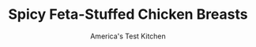---
layout: ../../layouts/MarkdownPostLayout.astro
title: Spicy Feta-Stuffed Chicken Breasts
author: America's Test Kitchen
pubDate: 2023-03-15
description: "For stuffed chicken breasts worth the bother, you need to start with the right cut."
image_url: https://res.cloudinary.com/hksqkdlah/image/upload/ar_1:1,c_fill,dpr_2.0,f_auto,fl_lossy.progressive.strip_profile,g_faces:auto,q_auto:low,w_344/SFS_FetaStuffedChickenCucumberSalad-21_lxo2xh
tags: ["Main Courses","Chicken"]
calories: 2692
protein: 60
carbohydrates: 5
fats: 44
fiber: 1
ingredients: ["4 (12-ounce), bone-in, skin-on split chicken breasts, trimmed",", Salt and pepper","1/4 cup, extra-virgin olive oil","1/2 cup, finely chopped onion","3 tablespoons, chopped fresh basil","2 , garlic cloves","2 teaspoons, grated lemon zest","2 ounces, feta cheese, crumbled (1/2 cup)","1/4 cup pitted, kalamata olives, patted dry and chopped","2 tablespoons chopped, pepperoncini","1/2 cup, chicken broth","2 teaspoons, red wine vinegar"]
serves: 4
time: "1½ hours"
instructions: ["Adjust oven rack to middle position and heat oven to 400 degrees. Using kitchen shears, remove any rib bones that extend beyond each breast. Working with 1 breast at a time, place skin side down on work surface with breastbone side facing your knife hand. Press on breast with your opposite hand to flatten slightly and, using sharp paring knife, cut 3-inch-long horizontal pocket in breastbone side of breast, stopping ½ inch from rib side so halves remain attached. Using your fingers and tip of knife, make interior of pocket wider without increasing 3-inch opening. Season breasts inside and out with salt and pepper; set aside.","Heat 1 tablespoon oil in 12-inch ovenproof nonstick skillet over medium heat until shimmering. Add onion and 1/8 teaspoon salt and cook until softened and browned around edges, 4 to 6 minutes. Remove from heat and set aside to cool slightly, about 5 minutes.","Combine basil, garlic, lemon zest, and 2 tablespoons oil in bowl; set aside 2 teaspoons oil mixture for sauce. Stir feta, olives, pepperoncini, onion, 1 teaspoon pepper, and 1/4 teaspoon salt into remaining oil mixture, mashing against side of bowl with back of spoon until stuffing mixture clumps together.","Place about 3 tablespoons of stuffing mixture into pocket of each breast, pressing into ends of pockets with your fingers to fill completely and evenly. Fold breast over to enclose. Secure each breast with 3 evenly spaced pieces of kitchen twine. Wipe skillet clean with paper towels.","Heat remaining 1 tablespoon oil in now-empty skillet over medium-high heat until just smoking. Cook breasts skin side down until well browned, about 7 minutes, moving as needed for evenly browned skin.","Flip breasts skin side up, add broth to skillet, and transfer to oven. Roast until thickest part of stuffing registers 160 degrees, 30 to 37 minutes. Transfer breasts to carving board, tent with aluminum foil, and let rest for 15 minutes.","Meanwhile, pour pan juices into liquid measuring cup (skillet handle will be hot) and skim off fat. Stir in vinegar and reserved seasoned oil mixture; season with salt and pepper to taste. Remove twine, then carve breasts from bones. Slice 1/2 inch thick, transfer to serving platter, and drizzle with sauce. Serve."]
nutrition: ["710 mg Potassium, K","557 mg Phosphorus, P","151 mg Calcium, Ca","2 mg Iron, Fe","79 mg Magnesium, Mg","1031 mg Sodium, Na","2 mg Zinc, Zn","44 g Total lipid (fat)","27 mg Niacin","21 g Fatty acids, total monounsaturated","7 g Fatty acids, total polyunsaturated","5 mg Vitamin C, total ascorbic acid","1 µg Vitamin D (D2 + D3)","191 mg Cholesterol","12 g Fatty acids, total saturated","1 g Fiber, total dietary","24 µg Folate, food","2 g Sugars, total","19 µg Vitamin K (phylloquinone)","261 g Water","5 g Carbohydrate, by difference","24 µg Folate, DFE","60 g Protein","2 mg Vitamin E (alpha-tocopherol)","1 µg Vitamin B-12","1 mg Vitamin B-6","96 µg Vitamin A, RAE","673 kcal Energy","2692 calories"]
notes: "High-quality Feta makes a difference here."
---